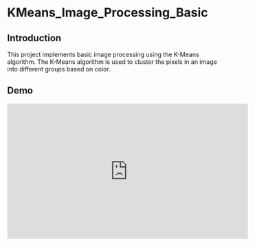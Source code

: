 # KMeans_Image_Processing_Basic

## Introduction
This project implements basic image processing using the K-Means algorithm. The K-Means algorithm is used to cluster the pixels in an image into different groups based on color.

## Demo
<iframe width="560" height="315" src="https://www.youtube.com/embed/LgwoA2g_r1Q" frameborder="0" allow="accelerometer; autoplay; encrypted-media; gyroscope; picture-in-picture" allowfullscreen></iframe>